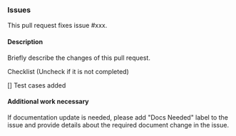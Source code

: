 ### Issues
This pull request fixes issue #xxx.

#### Description
Briefly describe the changes of this pull request.

Checklist (Uncheck if it is not completed)

[] Test cases added

#### Additional work necessary
If documentation update is needed, please add "Docs Needed" label to the issue and provide details about the required document change in the issue.